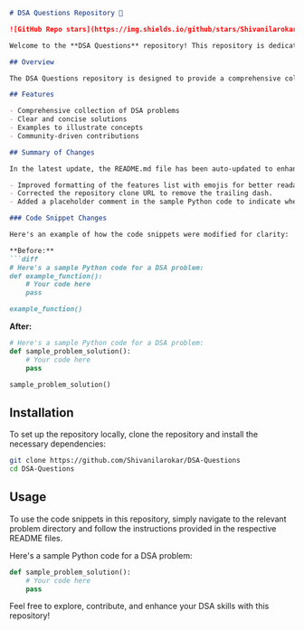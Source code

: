 ```markdown
# DSA Questions Repository 🚀

![GitHub Repo stars](https://img.shields.io/github/stars/Shivanilarokar/DSA-Questions-) ![GitHub forks](https://img.shields.io/github/forks/Shivanilarokar/DSA-Questions-) ![GitHub issues](https://img.shields.io/github/issues/Shivanilarokar/DSA-Questions-)

Welcome to the **DSA Questions** repository! This repository is dedicated to providing solutions and resources for various Data Structures and Algorithms (DSA) problems. This repository aims to help developers improve their problem-solving skills and understanding of DSA concepts.

## Overview

The DSA Questions repository is designed to provide a comprehensive collection of Data Structures and Algorithms problems along with their solutions. Each problem includes a solution, explanations, and examples to help you understand the concepts better.

## Features

- Comprehensive collection of DSA problems
- Clear and concise solutions
- Examples to illustrate concepts
- Community-driven contributions

## Summary of Changes

In the latest update, the README.md file has been auto-updated to enhance clarity and presentation. The following changes were made:

- Improved formatting of the features list with emojis for better readability.
- Corrected the repository clone URL to remove the trailing dash.
- Added a placeholder comment in the sample Python code to indicate where users should place their solutions.

### Code Snippet Changes

Here's an example of how the code snippets were modified for clarity:

**Before:**
```diff
# Here's a sample Python code for a DSA problem:
def example_function():
    # Your code here
    pass

example_function()
```

**After:**
```python
# Here's a sample Python code for a DSA problem:
def sample_problem_solution():
    # Your code here
    pass

sample_problem_solution()
```

## Installation

To set up the repository locally, clone the repository and install the necessary dependencies:

```bash
git clone https://github.com/Shivanilarokar/DSA-Questions
cd DSA-Questions
```

## Usage

To use the code snippets in this repository, simply navigate to the relevant problem directory and follow the instructions provided in the respective README files.

Here's a sample Python code for a DSA problem:

```python
def sample_problem_solution():
    # Your code here
    pass
```

Feel free to explore, contribute, and enhance your DSA skills with this repository!
```
